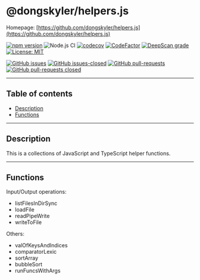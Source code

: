# @dongskyler/helpers.js

Homepage: [https://github.com/dongskyler/helpers.js](https://github.com/dongskyler/helpers.js)

[![npm version](https://badge.fury.io/js/%40dongskyler%2Fhelpers.js.svg)](https://badge.fury.io/js/%40dongskyler%2Fhelpers.js)
![Node.js CI](https://github.com/dongskyler/helpers.js/workflows/Node.js%20CI/badge.svg)
[![codecov](https://codecov.io/gh/dongskyler/helpers.js/branch/master/graph/badge.svg)](https://codecov.io/gh/dongskyler/helpers.js)
[![CodeFactor](https://www.codefactor.io/repository/github/dongskyler/helpers.js/badge)](https://www.codefactor.io/repository/github/dongskyler/helpers.js)
[![DeepScan grade](https://deepscan.io/api/teams/9441/projects/13355/branches/222136/badge/grade.svg)](https://deepscan.io/dashboard#view=project&tid=9441&pid=13355&bid=222136)
[![License: MIT](https://img.shields.io/badge/License-MIT-yellow.svg)](https://opensource.org/licenses/MIT)

[![GitHub issues](https://img.shields.io/github/issues/dongskyler/helpers.js.svg)](https://GitHub.com/dongskyler/helpers.js/issues/)
[![GitHub issues-closed](https://img.shields.io/github/issues-closed/dongskyler/helpers.js.svg)](https://GitHub.com/dongskyler/helpers.js/issues?q=is%3Aissue+is%3Aclosed)
[![GitHub pull-requests](https://img.shields.io/github/issues-pr/dongskyler/helpers.js.svg)](https://GitHub.com/dongskyler/helpers.js/pulls/)
[![GitHub pull-requests closed](https://img.shields.io/github/issues-pr-closed/dongskyler/helpers.js.svg)](https://GitHub.com/dongskyler/helpers.js/pulls/)

---

## Table of contents

- [Description](#description)
- [Functions](#functions)

---

## Description

This is a collections of JavaScript and TypeScript helper functions.

---

## Functions

Input/Output operations:

- listFilesInDirSync
- loadFile
- readPipeWrite
- writeToFile

Others:

- valOfKeysAndIndices
- comparatorLexic
- sortArray
- bubbleSort
- runFuncsWithArgs
